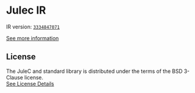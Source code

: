 # Julec IR

IR version: [`3334847071`](https://github.com/julelang/jule/tree/33348470713fe91641ad80d00bb470e804c0a4bc)

[See more information](https://manual.jule.dev/getting-started/install-from-source/compile-from-ir.html)

## License

The JuleC and standard library is distributed under the terms of the BSD 3-Clause license. \
[See License Details](./LICENSE)

